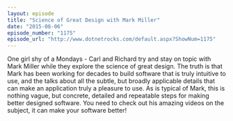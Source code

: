 ```yaml
---
layout: episode
title: "Science of Great Design with Mark Miller"
date: "2015-08-06"
episode_number: "1175"
episode_url: "http://www.dotnetrocks.com/default.aspx?ShowNum=1175"
---
```


One girl shy of a Mondays - Carl and Richard try and stay on topic with Mark Miller while they explore the science of great design. The truth is that Mark has been working for decades to build software that is truly intuitive to use, and the talks about all the subtle, but broadly applicable details that can make an application truly a pleasure to use. As is typical of Mark, this is nothing vague, but concrete, detailed and repeatable steps for making better designed software. You need to check out his amazing videos on the subject, it can make your software better!
